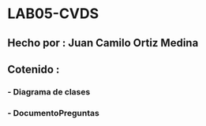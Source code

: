 # LAB05-CVDS
## Hecho por : Juan Camilo Ortiz Medina
## Cotenido :
### - Diagrama de clases
### - DocumentoPreguntas
